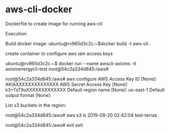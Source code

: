 # aws-cli-docker
Dockerfile to create image for running aws-cli

Execution:


Build docker image: 
ubuntu@rv965d3c2c:~$docker build -t aws-cli .

create container to configure aws iam access keys

ubuntu@rv965d3c2c:~$ docker run --name awscli-axioms -it axiomenergycli-test
root@54c2a334d845:/aws#


root@54c2a334d845:/aws# aws configure
AWS Access Key ID [None]: AKIAXXXXXXXXXXXXXX
AWS Secret Access Key [None]: k3+TsT9oXXXXXXXXXXXXX
Default region name [None]: us-east-1
Default output format [None]:

List s3 buckets in the region:

root@54c2a334d845:/aws# aws s3 ls
2019-09-20 02:42:04 test-terras

root@54c2a334d845:/aws# exit
exit

